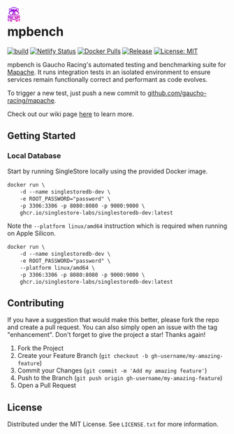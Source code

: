 <img src="https://github.com/Gaucho-Racing/mpbench/blob/main/assets/mpbench.png?raw=true" alt="mpbench logo" width="30" align="left" style="margin-right: 10px;">

# mpbench

[![build](https://github.com/Gaucho-Racing/mpbench/actions/workflows/build.yml/badge.svg)](https://github.com/Gaucho-Racing/mpbench/actions/workflows/build.yml)
[![Netlify Status](https://api.netlify.com/api/v1/badges/c761998a-1e64-4f7c-9d31-7e69d63b30c0/deploy-status)](https://app.netlify.com/sites/gr-mpbench/deploys)
[![Docker Pulls](https://img.shields.io/docker/pulls/gauchoracing/mpbench?style=flat-square)](https://hub.docker.com/r/gauchoracing/mpbench)
[![Release](https://img.shields.io/github/release/gaucho-racing/mpbench.svg?style=flat-square)](https://github.com/gaucho-racing/mpbench/releases)
[![License: MIT](https://img.shields.io/badge/License-MIT-yellow.svg)](https://opensource.org/licenses/MIT)

mpbench is Gaucho Racing's automated testing and benchmarking suite for [Mapache](https://github.com/gaucho-racing/mapache). It runs integration tests in an isolated environment to ensure services remain functionally correct and performant as code evolves.

To trigger a new test, just push a new commit to [github.com/gaucho-racing/mapache](github.com/gaucho-racing/mapache).

Check out our wiki page [here](https://wiki.gauchoracing.com/books/mpbench) to learn more.

## Getting Started

### Local Database

Start by running SingleStore locally using the provided Docker image.

```
docker run \
    -d --name singlestoredb-dev \
    -e ROOT_PASSWORD="password" \
    -p 3306:3306 -p 8080:8080 -p 9000:9000 \
    ghcr.io/singlestore-labs/singlestoredb-dev:latest
```

Note the `--platform linux/amd64` instruction which is required when running on Apple Silicon.

```
docker run \
    -d --name singlestoredb-dev \
    -e ROOT_PASSWORD="password" \
    --platform linux/amd64 \
    -p 3306:3306 -p 8080:8080 -p 9000:9000 \
    ghcr.io/singlestore-labs/singlestoredb-dev:latest
```

## Contributing

If you have a suggestion that would make this better, please fork the repo and create a pull request. You can also simply open an issue with the tag "enhancement".
Don't forget to give the project a star! Thanks again!

1. Fork the Project
2. Create your Feature Branch (`git checkout -b gh-username/my-amazing-feature`)
3. Commit your Changes (`git commit -m 'Add my amazing feature'`)
4. Push to the Branch (`git push origin gh-username/my-amazing-feature`)
5. Open a Pull Request

## License

Distributed under the MIT License. See `LICENSE.txt` for more information.

